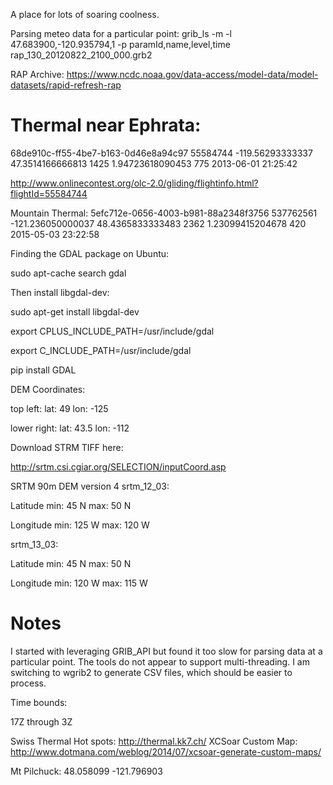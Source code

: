 A place for lots of soaring coolness.

Parsing meteo data for a particular point:
grib_ls -m -l 47.683900,-120.935794,1 -p paramId,name,level,time rap_130_20120822_2100_000.grb2

RAP Archive:
https://www.ncdc.noaa.gov/data-access/model-data/model-datasets/rapid-refresh-rap

Thermal near Ephrata:
===
68de910c-ff55-4be7-b163-0d46e8a94c97	55584744	-119.56293333337	47.3514166666813	1425	1.94723618090453	775	2013-06-01 21:25:42


http://www.onlinecontest.org/olc-2.0/gliding/flightinfo.html?flightId=55584744

Mountain Thermal:
5efc712e-0656-4003-b981-88a2348f3756	537762561	-121.236050000037	48.4365833333483	2362	1.23099415204678	420	2015-05-03 23:22:58

Finding the GDAL package on Ubuntu:

sudo apt-cache search gdal

Then install libgdal-dev:

sudo apt-get install libgdal-dev

export CPLUS_INCLUDE_PATH=/usr/include/gdal

export C_INCLUDE_PATH=/usr/include/gdal

pip install GDAL

DEM Coordinates:

top left: 
	lat: 49
	lon: -125

lower right:
	lat: 43.5
	lon: -112

Download STRM TIFF here:

http://srtm.csi.cgiar.org/SELECTION/inputCoord.asp

SRTM 90m DEM version 4
srtm_12_03:

Latitude 
	min:	45 N
	max:	50 N
 	 
Longitude
	min:	125 W
	max:	120 W

srtm_13_03:

Latitude
	min:	45 N
	max:	50 N
 	 
Longitude
	min:	120 W
	max:	115 W


Notes
=
I started with leveraging GRIB_API but found it too slow for parsing data at a particular point. The tools do not appear to support multi-threading. I am switching to wgrib2 to generate CSV files, which should be easier to process.
 
Time bounds:

17Z through 3Z

Swiss Thermal Hot spots: http://thermal.kk7.ch/
XCSoar Custom Map: http://www.dotmana.com/weblog/2014/07/xcsoar-generate-custom-maps/

Mt Pilchuck:
48.058099
-121.796903